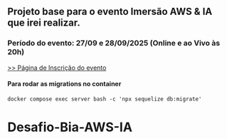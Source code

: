 ## Projeto base para o evento Imersão AWS & IA que irei realizar.

### Período do evento: 27/09 e 28/09/2025 (Online e ao Vivo às 20h)

[>> Página de Inscrição do evento](https://org.imersaoaws.com.br/github/readme)

#### Para rodar as migrations no container ####
```
docker compose exec server bash -c 'npx sequelize db:migrate'
```

# Desafio-Bia-AWS-IA
